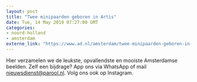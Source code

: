 ```yaml
---
layout: post
title: "Twee minipaarden geboren in Artis"
date: Tue, 14 May 2019 07:27:00 GMT
categories: 
- noord-holland 
- amsterdam 
externe_link: "https://www.ad.nl/amsterdam/twee-minipaarden-geboren-in-artis~a81e26bf/"
---
```


Hier verzamelen we de leukste, opvallendste en mooiste Amsterdamse beelden. Zelf een bijdrage? App ons via WhatsApp of mail nieuwsdienst@parool.nl. Volg ons ook op Instagram.
